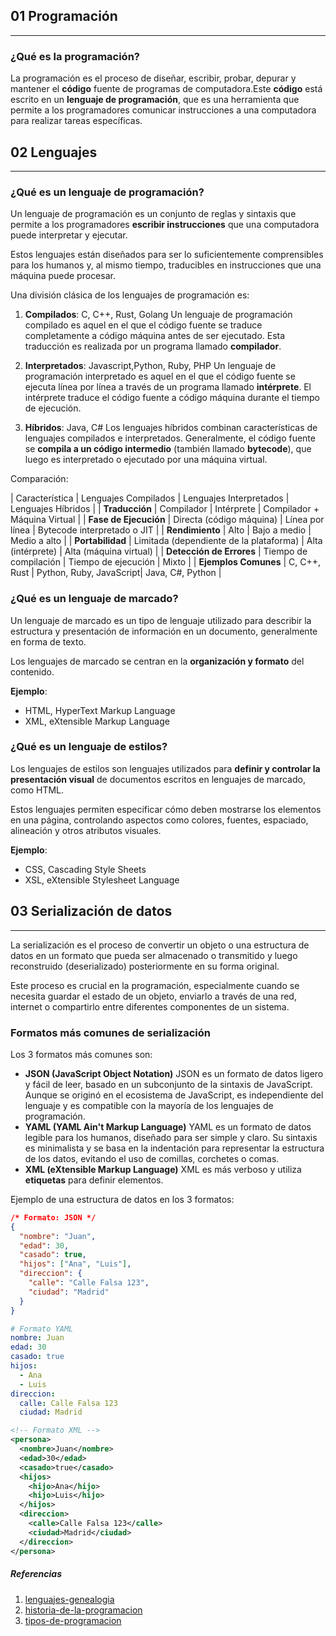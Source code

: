 ## 01 Programación
---
### ¿Qué es la programación?
La programación es el proceso de diseñar, escribir, probar, depurar y mantener el **código** fuente de programas de computadora.Este **código** está escrito en un **lenguaje de programación**, que es una herramienta que permite a los programadores comunicar instrucciones a una computadora para realizar tareas específicas.

## 02 Lenguajes
---
### ¿Qué es un lenguaje de programación?
Un lenguaje de programación es un conjunto de reglas y sintaxis que permite a los programadores **escribir instrucciones** que una computadora puede interpretar y ejecutar.

Estos lenguajes están diseñados para ser lo suficientemente comprensibles para los humanos y, al mismo tiempo, traducibles en instrucciones que una máquina puede procesar.

Una división clásica de los lenguajes de programación es:
1. **Compilados**: C, C++, Rust, Golang
   Un lenguaje de programación compilado es aquel en el que el código fuente se traduce completamente a código máquina antes de ser ejecutado. Esta traducción es realizada por un programa llamado **compilador**.

2. **Interpretados**: Javascript,Python, Ruby, PHP
   Un lenguaje de programación interpretado es aquel en el que el código fuente se ejecuta línea por línea a través de un programa llamado **intérprete**. El intérprete traduce el código fuente a código máquina durante el tiempo de ejecución.
3. **Híbridos**: Java, C#
   Los lenguajes híbridos combinan características de lenguajes compilados e interpretados. Generalmente, el código fuente se **compila a un código intermedio** (también llamado **bytecode**), que luego es interpretado o ejecutado por una máquina virtual.

Comparación:

| Característica                | Lenguajes Compilados | Lenguajes Interpretados | Lenguajes Híbridos       |
| **Traducción**                | Compilador           | Intérprete              | Compilador + Máquina Virtual |
| **Fase de Ejecución**         | Directa (código máquina) | Línea por línea        | Bytecode interpretado o JIT |
| **Rendimiento**               | Alto                 | Bajo a medio            | Medio a alto             |
| **Portabilidad**              | Limitada (dependiente de la plataforma) | Alta (intérprete)    | Alta (máquina virtual)   |
| **Detección de Errores**      | Tiempo de compilación | Tiempo de ejecución     | Mixto                    |
| **Ejemplos Comunes**          | C, C++, Rust          | Python, Ruby, JavaScript| Java, C#, Python         |

### ¿Qué es un lenguaje de marcado?
Un lenguaje de marcado es un tipo de lenguaje utilizado para describir la estructura y presentación de información en un documento, generalmente en forma de texto. 

Los lenguajes de marcado se centran en la **organización y formato** del contenido.

**Ejemplo**: 
- HTML, HyperText Markup Language
- XML, eXtensible Markup Language

### ¿Qué es un lenguaje de estilos?
Los lenguajes de estilos son lenguajes utilizados para **definir y controlar la presentación visual** de documentos escritos en lenguajes de marcado, como HTML.

Estos lenguajes permiten especificar cómo deben mostrarse los elementos en una página, controlando aspectos como colores, fuentes, espaciado, alineación y otros atributos visuales.

**Ejemplo**: 
- CSS, Cascading Style Sheets
- XSL, eXtensible Stylesheet Language

## 03 Serialización de datos
---
La serialización es el proceso de convertir un objeto o una estructura de datos en un formato que pueda ser almacenado o transmitido y luego reconstruido (deserializado) posteriormente en su forma original. 

Este proceso es crucial en la programación, especialmente cuando se necesita guardar el estado de un objeto, enviarlo a través de una red, internet o compartirlo entre diferentes componentes de un sistema.

### Formatos más comunes de serialización

Los 3 formatos más comunes son:

- **JSON (JavaScript Object Notation)**
  JSON es un formato de datos ligero y fácil de leer, basado en un subconjunto de la sintaxis de JavaScript. 
  Aunque se originó en el ecosistema de JavaScript, es independiente del lenguaje y es compatible con la mayoría de los lenguajes de programación.
- **YAML (YAML Ain't Markup Language)**
  YAML es un formato de datos legible para los humanos, diseñado para ser simple y claro. 
  Su sintaxis es minimalista y se basa en la indentación para representar la estructura de los datos, evitando el uso de comillas, corchetes o comas.
- **XML (eXtensible Markup Language)**
  XML es más verboso y utiliza **etiquetas** para definir elementos. 

Ejemplo de una estructura de datos en los 3 formatos:
```json
/* Formato: JSON */
{
  "nombre": "Juan",
  "edad": 30,
  "casado": true,
  "hijos": ["Ana", "Luis"],
  "direccion": {
    "calle": "Calle Falsa 123",
    "ciudad": "Madrid"
  }
}
```
```yaml
# Formato YAML
nombre: Juan
edad: 30
casado: true
hijos:
  - Ana
  - Luis
direccion:
  calle: Calle Falsa 123
  ciudad: Madrid
```
```xml
<!-- Formato XML -->
<persona>
  <nombre>Juan</nombre>
  <edad>30</edad>
  <casado>true</casado>
  <hijos>
    <hijo>Ana</hijo>
    <hijo>Luis</hijo>
  </hijos>
  <direccion>
    <calle>Calle Falsa 123</calle>
    <ciudad>Madrid</ciudad>
  </direccion>
</persona>
```

##### Referencias
1. [lenguajes-genealogia](https://www.mclibre.org/consultar/python/otros/lenguajes-programacion.html#lenguajes-genealogia)
2. [historia-de-la-programacion](https://devcamp.es/historia-de-la-programacion-que-es-y-como-ha-evolucionado-con-los-anos/)
3. [tipos-de-programacion](https://unirfp.unir.net/revista/ingenieria-y-tecnologia/tipos-de-programacion/)